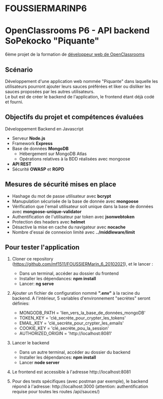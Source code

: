 # FOUSSIERMARINP6
 
# OpenClassrooms P6 - API backend SoPekocko "Piquante"
6ème projet de la formation de [développeur web de OpenClassrooms](https://openclassrooms.com/fr/paths/185-developpeur-web)

## Scénario
Développement d'une application web nommée "Piquante" dans laquelle les utilisateurs pourront ajouter leurs sauces préférées et liker ou disliker les sauces proposées par les autres utilisateurs.  
Le but est de créer le backend de l'application, le frontend étant déjà codé et fourni.

## Objectifs du projet et compétences évaluées
Développement Backend en Javascript
- Serveur **Node.js**
- Framework **Express**
- Base de données **MongoDB**
  - Hébergement sur MongoDB Atlas
  - Opérations relatives à la BDD réalisées avec mongoose
- **API REST**
- Sécurité **OWASP** et **RGPD**

## Mesures de sécurité mises en place
- Hashage du mot de passe utilisateur avec **bcrypt**
- Manupulation sécurisée de la base de donnée avec **mongoose**
- Vérification que l'email utilisateur soit unique dans la base de données avec **mongoose-unique-validator**
- Authentification de l'utilisateur par token avec **jsonwebtoken**
- Protection des headers avec **helmet**
- Désactive la mise en cache du navigateur avec **nocache**
- Nombre d'essai de connexion limité avec **../middleware/limit**



## Pour tester l'application

1. Cloner ce repository (https://github.com/mf1511/FOUSSIERMarin_6_20102021), et le lancer : 
    - Dans un terminal, accéder au dossier du frontend
    - Installer les dépendances: **npm install**
    - Lancer: **ng serve**

2. Ajouter un fichier de configuration nommé **".env"** à la racine du backend. A l'intérieur, 5 variables d'environnement "secrètes" seront définies:
    - MONGODB_PATH = 'lien_vers_la_base_de_données_mongoDB'
    - TOKEN_KEY = 'clé_secrète_pour_crypter_les_tokens'
    - EMAIL_KEY = 'clé_secrète_pour_crypter_les_emails'
    - COOKIE_KEY = 'clé_secrète_pou_la_session'
    - AUTHORIZED_ORIGIN = 'http://localhost:8081'
3. Lancer le backend
    - Dans un autre terminal, accéder au dossier du backend
    - Installer les dépendances: **npm install**
    - Lancer **node server**
4. Le frontend est accessible à l'adresse http://localhost:8081
5. Pour des tests spécifiques (avec postman par exemple), le backend répond à l'adresse: http://localhost:3000 (attention: authentification requise pour toutes les routes /api/sauces/)

